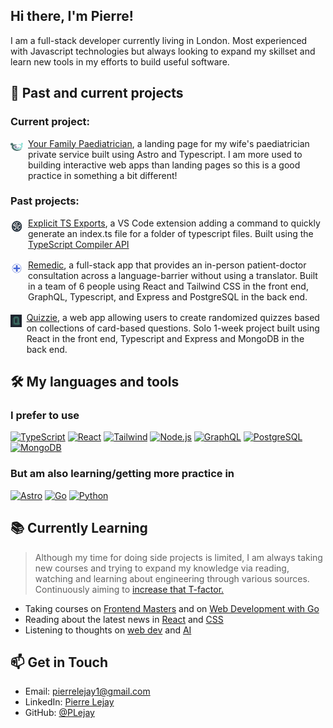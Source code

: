 ## Hi there, I'm Pierre!


 I am a full-stack developer currently living in London. Most experienced with Javascript technologies but always looking to expand my skillset and learn new tools in my efforts to build useful software.

## 🚀 Past and current projects

### Current project:

<div style="display: flex; align-items: flex-start; gap: 0.5rem; margin-bottom: 1rem;">
  <img height="20" width="20" alt="Your Family Paediatrician" src="./readme-assets/logo-yfp.svg" style="object-fit: contain; margin-top: 0.25rem;">
  <div>
    <a href="https://github.com/PLejay/your-family-paediatrician">Your Family Paediatrician</a>, a landing page for my wife's paediatrician private service built using Astro and Typescript. I am more used to building interactive web apps than landing pages so this is a good practice in something a bit different!
  </div>
</div>

### Past projects:

<div style="display: flex; align-items: flex-start; gap: 0.5rem; margin-bottom: 1rem;">
  <img height="20" width="20" alt="Explicit TS Exports" src="./readme-assets/logo-explicit-ts-exports.png" style="object-fit: contain; margin-top: 0.25rem;">
  <div>
    <a href="https://github.com/PLejay/explicit-ts-exports">Explicit TS Exports</a>, a VS Code extension adding a command to quickly generate an index.ts file for a folder of typescript files. Built using the <a href="https://github.com/microsoft/TypeScript/wiki/Using-the-Compiler-API">TypeScript Compiler API</a>
  </div>
</div>

<div style="display: flex; align-items: flex-start; gap: 0.5rem; margin-bottom: 1rem;">
  <img height="20" width="20" alt="Remedic" src="./readme-assets/logo-remedic.svg" style="object-fit: contain; margin-top: 0.25rem;">
  <div>
    <a href="https://github.com/alexanderjshall/remedic-app">Remedic</a>, a full-stack app that provides an in-person patient-doctor consultation across a language-barrier without using a translator. Built in a team of 6 people using React and Tailwind CSS in the front end, GraphQL, Typescript, and Express and PostgreSQL in the back end.
  </div>
</div>

<div style="display: flex; align-items: flex-start; gap: 0.5rem; margin-bottom: 1rem;">
  <img height="20" width="20" alt="Quizzie" src="./readme-assets/logo-quizzie.png" style="object-fit: contain; margin-top: 0.25rem;">
  <div>
    <a href="https://github.com/PLejay/quizzie">Quizzie</a>, a web app allowing users to create randomized quizzes based on collections of card-based questions. Solo 1-week project built using React in the front end, Typescript and Express and MongoDB in the back end.
  </div>
</div>

## 🛠️ My languages and tools

### I prefer to use
[![TypeScript](https://img.shields.io/badge/TypeScript-007ACC?style=flat&logo=typescript&logoColor=white)](https://www.typescriptlang.org/)
[![React](https://img.shields.io/badge/React-20232A?style=flat&logo=react&logoColor=61DAFB)](https://reactjs.org/)
[![Tailwind](https://img.shields.io/badge/Tailwind_CSS-38B2AC?style=flat&logo=tailwind-css&logoColor=white)](https://tailwindcss.com/)
[![Node.js](https://img.shields.io/badge/Node.js-339933?style=flat&logo=nodedotjs&logoColor=white)](https://nodejs.org/)
[![GraphQL](https://img.shields.io/badge/GraphQL-E10098?style=flat&logo=graphql&logoColor=white)](https://graphql.org/)
[![PostgreSQL](https://img.shields.io/badge/PostgreSQL-316192?style=flat&logo=postgresql&logoColor=white)](https://www.postgresql.org/)
[![MongoDB](https://img.shields.io/badge/MongoDB-4EA94B?style=flat&logo=mongodb&logoColor=white)](https://www.mongodb.com/)


### But am also learning/getting more practice in
[![Astro](https://img.shields.io/badge/Astro-FF5D01?style=flat&logo=astro&logoColor=white)](https://astro.build/)
[![Go](https://img.shields.io/badge/Go-00ADD8?style=flat&logo=go&logoColor=white)](https://golang.org/)
[![Python](https://img.shields.io/badge/Python-3776AB?style=flat&logo=python&logoColor=white)](https://www.python.org/)

## 📚 Currently Learning

> Although my time for doing side projects is limited, I am always taking new courses and trying to expand my knowledge via reading, watching and learning about engineering through various sources. Continuously aiming to [increase that T-factor.](https://en.wikipedia.org/wiki/T-shaped_skills)

- Taking courses on [Frontend Masters](https://frontendmasters.com/) and on [Web Development with Go](https://www.usegolang.com/)
- Reading about the latest news in [React](https://overreacted.io/) and [CSS](https://frontendmasters.com/blog/)
- Listening to thoughts on [web dev](https://syntax.fm/) and [AI](https://www.dwarkesh.com/)

## 📫 Get in Touch
- Email: [pierrelejay1@gmail.com](mailto:pierrelejay1@gmail.com)
- LinkedIn: [Pierre Lejay](https://www.linkedin.com/in/pierrelejay/)
- GitHub: [@PLejay](https://github.com/PLejay)
